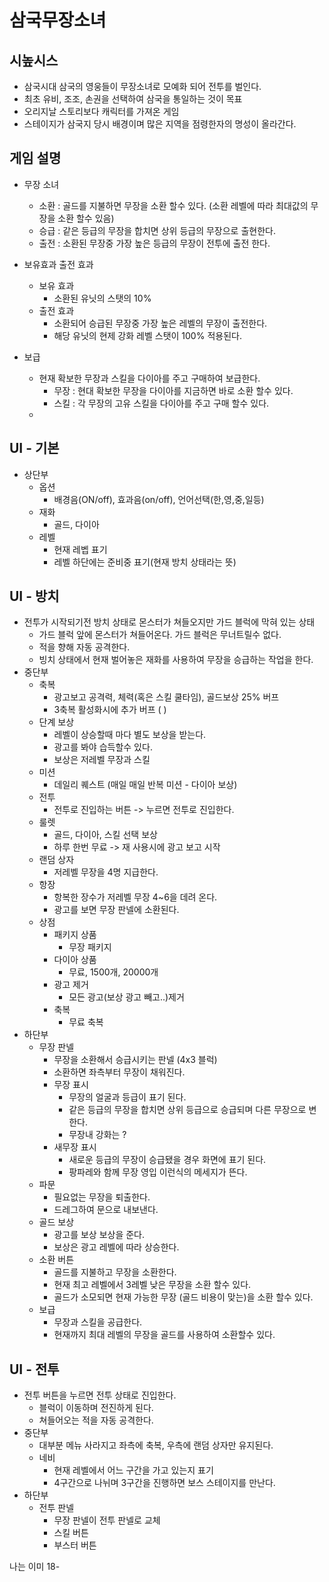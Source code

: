 # 삼국무장소녀
## 시높시스
- 삼국시대 삼국의 영웅들이 무장소녀로 모예화 되어 전투를 벌인다.
- 최초 유비, 조조, 손권을 선택하여 삼국을 통일하는 것이 목표
- 오리지날 스토리보다 캐릭터를 가져온 게임
- 스테이지가 삼국지 당시 배경이며 많은 지역을 점령한자의 명성이 올라간다.

## 게임 설명
- 무장 소녀
  - 소환 : 골드를 지불하면 무장을 소환 할수 있다. (소환 레벨에 따라 최대값의 무장을 소환 할수 있음)
  - 승급 : 같은 등급의 무장을 합치면 상위 등급의 무장으로 출현한다.
  - 출전 : 소환된 무장중 가장 높은 등급의 무장이 전투에 출전 한다.
 
- 보유효과 출전 효과
  - 보유 효과
    - 소환된 유닛의 스탯의 10%      
  - 출전 효과
    - 소환되어 승급된 무장중 가장 높은 레벨의 무장이 출전한다.
    - 해당 유닛의 현제 강화 레벨 스탯이 100% 적용된다. 
- 보급
  - 현재 확보한 무장과 스킬을 다이아를 주고 구매하여 보급한다.
    - 무장 : 현대 확보한 무장을 다이아를 지금하면 바로 소환 할수 있다.
    - 스킬 : 각 무장의 고유 스킬을 다이아를 주고 구매 할수 있다.  
  - 
## UI - 기본 
- 상단부
  - 옵션
    - 배경음(ON/off), 효과음(on/off), 언어선택(한,영,중,일등)  
  - 재화
    - 골드, 다이아 
  - 레벨
    - 현재 레벱 표기
    - 레벨 하단에는 준비중 표기(현재 방치 상태라는 뜻)  
## UI - 방치
- 전투가 시작되기전 방치 상태로 몬스터가 쳐들오지만 가드 블럭에 막혀 있는 상태
  - 가드 블럭 앞에 몬스터가 쳐들어온다. 가드 블럭은 무너트릴수 없다.
  - 적을 향해 자동 공격한다. 
  - 빙치 상태에서 현재 벌어놓은 재화를 사용하여 무장을 승급하는 작업을 한다. 
- 중단부
  - 축복
    - 광고보고 공격력, 체력(혹은 스킬 쿨타임), 골드보상 25% 버프
    - 3축복 활성화시에 추가 버프 ( ) 
  - 단계 보상
    - 레벨이 상승할때 마다 별도 보상을 받는다.
    - 광고를 봐야 습득할수 있다.
    - 보상은 저레벨 무장과 스킬   
  - 미션
    - 데일리 퀘스트 (매일 매일 반복 미션 - 다이아 보상)
  - 전투
    - 전투로 진입하는 버튼 -> 누르면 전투로 진입한다. 
  - 룰렛
    - 골드, 다이아, 스킬 선택 보상
    - 하루 한번 무료 -> 재 사용시에 광고 보고 시작   
  - 랜덤 상자
    - 저레벨 무장을 4명 지급한다.
  - 항장
    - 항복한 장수가 저레벨 무장 4~6을 데려 온다.
    - 광고를 보면 무장 판넬에 소환된다.     
  - 상점
    - 패키지 상품
      - 무장 패키지      
    - 다이아 상품
      - 무료, 1500개, 20000개 
    - 광고 제거
      - 모든 광고(보상 광고 빼고..)제거   
    - 축복
      - 무료 축복 
- 하단부
  - 무장 판넬
    - 무장을 소환해서 승급시키는 판넬 (4x3 블럭)
    - 소환하면 좌측부터 무장이 채워진다.
    - 무장 표시
      - 무장의 얼굴과 등급이 표기 된다.
      - 같은 등급의 무장을 합치면 상위 등급으로 승급되며 다른 무장으로 변한다.
      - 무장내 강화는 ?
    - 새무장 표시
      - 새로운 등급의 무장이 승급됐을 경우 화면에 표기 된다.
      - 팡파레와 함께 무장 영입 이런식의 메세지가 뜬다.  
  - 파문
    - 필요없는 무장을 퇴출한다.
    - 드레그하여 문으로 내보낸다.
  - 골드 보상
    - 광고를 보상 보상을 준다.
    - 보상은 광고 레벨에 따라 상승한다.
  - 소환 버튼
    - 골드를 지불하고 무장을 소환한다.
    - 현재 최고 레벨에서 3레벨 낮은 무장을 소환 할수 있다.
    - 골드가 소모되면 현재 가능한 무장 (골드 비용이 맞는)을 소환 할수 있다.
  - 보급
    - 무장과 스킬을 공급한다.
    - 현재까지 최대 레벨의 무장을 골드를 사용하여 소환할수 있다.              
## UI - 전투
- 전투 버튼을 누르면 전투 상태로 진입한다.
  - 블럭이 이동하며 전진하게 된다.
  - 쳐들어오는 적을 자동 공격한다. 
- 중단부
  - 대부분 메뉴 사라지고 좌측에 축복, 우측에 랜덤 상자만 유지된다.
  - 네비
    - 현재 레벨에서 어느 구간을 가고 있는지 표기
    - 4구간으로 나뉘며 3구간을 진행하면 보스 스테이지를 만난다.
- 하단부
  - 전투 판넬
    - 무장 판넬이 전투 판넬로 교체
    - 스킬 버튼
    - 부스터 버튼    















나는 이미 18-











